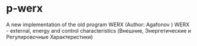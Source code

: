 # p-werx
A new implementation of the old program WERX (Author: Agafonov )
WERX - external, energy and control characteristics (Внешние, Энергетические и Регулировочные Характеристики)
